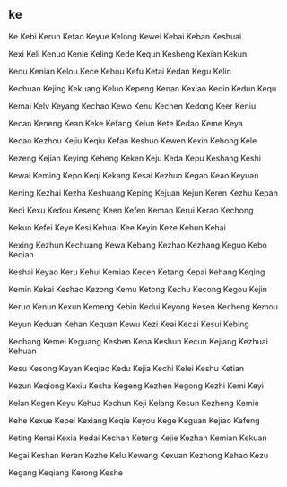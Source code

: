 ke
---

Ke Kebi Kerun Ketao Keyue Kelong Kewei Kebai Keban Keshuai

Kexi Keli Kenuo Kenie Keling Kede Kequn Kesheng Kexian Kekun

Keou Kenian Kelou Kece Kehou Kefu Ketai Kedan Kegu Kelin

Kechuan Kejing Kekuang Keluo Kepeng Kenan Kexiao Keqin Kedun Kequ

Kemai Kelv Keyang Kechao Kewo Kenu Kechen Kedong Keer Keniu

Kecan Keneng Kean Keke Kefang Kelun Kete Kedao Keme Keya

Kecao Kezhou Kejiu Keqiu Kefan Keshuo Kewen Kexin Kehong Kele

Kezeng Kejian Keying Keheng Keken Keju Keda Kepu Keshang Keshi

Kewai Keming Kepo Keqi Kekang Kesai Kezhuo Kegao Keao Keyuan

Kening Kezhai Kezha Keshuang Keping Kejuan Kejun Keren Kezhu Kepan

Kedi Kexu Kedou Keseng Keen Kefen Keman Kerui Kerao Kechong

Kekuo Kefei Keye Kesi Kehuai Kee Keyin Keze Kehun Kehai

Kexing Kezhun Kechuang Kewa Kebang Kezhao Kezhang Keguo Kebo   Keqian

Keshai Keyao Keru Kehui Kemiao Kecen Ketang Kepai Kehang Keqing

Kemin Kekai Keshao Kezong Kemu Ketong Kechu Kecong Kegou Kejin

Keruo Kenun Kexun Kemeng Kebin Kedui Keyong Kesen Kecheng Kemou

Keyun Keduan Kehan Kequan Kewu Kezi Keai Kecai Kesui Kebing

Kechang Kemei Keguang Keshen Kena Keshun Kecun Kejiang Kezhuai Kehuan

Kesu Kesong Keyan Keqiao Kedu Kejia Kechi Kelei Keshu Ketian

Kezun Keqiong Kexiu Kesha Kegeng Kezhen Kegong Kezhi Kemi Keyi

Kelan Kegen Keyu Kehua Kechun Keji Kelang Kesun Kezheng Kemie

Kehe Kexue Kepei Kexiang Keqie Keyou Kege Keguan Kejiao Kefeng

Keting Kenai Kexia Kedai Kechan Keteng Kejie Kezhan Kemian Kekuan

Kegai Keshan Keran Kezhe Kelu Kewang Kexuan Kezhong Kehao Kezu

Kegang Keqiang Kerong Keshe 